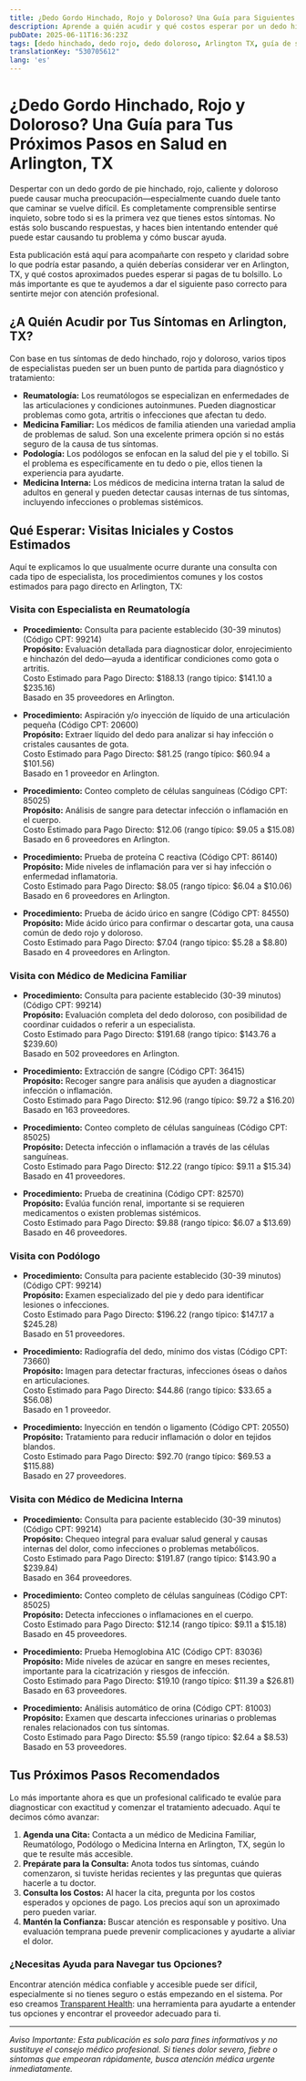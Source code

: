 ```yaml
---
title: ¿Dedo Gordo Hinchado, Rojo y Doloroso? Una Guía para Siguientes Pasos en Salud en Arlington, TX  
description: Aprende a quién acudir y qué costos esperar por un dedo hinchado, rojo y doloroso en Arlington, TX. Obtén pasos claros para encontrar atención médica.  
pubDate: 2025-06-11T16:36:23Z
tags: [dedo hinchado, dedo rojo, dedo doloroso, Arlington TX, guía de salud, reumatología, podología, medicina familiar, medicina interna]
translationKey: "530705612"
lang: 'es'
---
```


# ¿Dedo Gordo Hinchado, Rojo y Doloroso? Una Guía para Tus Próximos Pasos en Salud en Arlington, TX

Despertar con un dedo gordo de pie hinchado, rojo, caliente y doloroso puede causar mucha preocupación—especialmente cuando duele tanto que caminar se vuelve difícil. Es completamente comprensible sentirse inquieto, sobre todo si es la primera vez que tienes estos síntomas. No estás solo buscando respuestas, y haces bien intentando entender qué puede estar causando tu problema y cómo buscar ayuda.

Esta publicación está aquí para acompañarte con respeto y claridad sobre lo que podría estar pasando, a quién deberías considerar ver en Arlington, TX, y qué costos aproximados puedes esperar si pagas de tu bolsillo. Lo más importante es que te ayudemos a dar el siguiente paso correcto para sentirte mejor con atención profesional.

## ¿A Quién Acudir por Tus Síntomas en Arlington, TX?

Con base en tus síntomas de dedo hinchado, rojo y doloroso, varios tipos de especialistas pueden ser un buen punto de partida para diagnóstico y tratamiento:

- **Reumatología:** Los reumatólogos se especializan en enfermedades de las articulaciones y condiciones autoinmunes. Pueden diagnosticar problemas como gota, artritis o infecciones que afectan tu dedo.
- **Medicina Familiar:** Los médicos de familia atienden una variedad amplia de problemas de salud. Son una excelente primera opción si no estás seguro de la causa de tus síntomas.
- **Podología:** Los podólogos se enfocan en la salud del pie y el tobillo. Si el problema es específicamente en tu dedo o pie, ellos tienen la experiencia para ayudarte.
- **Medicina Interna:** Los médicos de medicina interna tratan la salud de adultos en general y pueden detectar causas internas de tus síntomas, incluyendo infecciones o problemas sistémicos.

## Qué Esperar: Visitas Iniciales y Costos Estimados

Aquí te explicamos lo que usualmente ocurre durante una consulta con cada tipo de especialista, los procedimientos comunes y los costos estimados para pago directo en Arlington, TX:

### Visita con Especialista en Reumatología

- **Procedimiento:** Consulta para paciente establecido (30-39 minutos) (Código CPT: 99214)  
  **Propósito:** Evaluación detallada para diagnosticar dolor, enrojecimiento e hinchazón del dedo—ayuda a identificar condiciones como gota o artritis.  
  Costo Estimado para Pago Directo: $188.13 (rango típico: $141.10 a $235.16)  
  Basado en 35 proveedores en Arlington.

- **Procedimiento:** Aspiración y/o inyección de líquido de una articulación pequeña (Código CPT: 20600)  
  **Propósito:** Extraer líquido del dedo para analizar si hay infección o cristales causantes de gota.  
  Costo Estimado para Pago Directo: $81.25 (rango típico: $60.94 a $101.56)  
  Basado en 1 proveedor en Arlington.

- **Procedimiento:** Conteo completo de células sanguíneas (Código CPT: 85025)  
  **Propósito:** Análisis de sangre para detectar infección o inflamación en el cuerpo.  
  Costo Estimado para Pago Directo: $12.06 (rango típico: $9.05 a $15.08)  
  Basado en 6 proveedores en Arlington.

- **Procedimiento:** Prueba de proteína C reactiva (Código CPT: 86140)  
  **Propósito:** Mide niveles de inflamación para ver si hay infección o enfermedad inflamatoria.  
  Costo Estimado para Pago Directo: $8.05 (rango típico: $6.04 a $10.06)  
  Basado en 6 proveedores en Arlington.

- **Procedimiento:** Prueba de ácido úrico en sangre (Código CPT: 84550)  
  **Propósito:** Mide ácido úrico para confirmar o descartar gota, una causa común de dedo rojo y doloroso.  
  Costo Estimado para Pago Directo: $7.04 (rango típico: $5.28 a $8.80)  
  Basado en 4 proveedores en Arlington.

### Visita con Médico de Medicina Familiar

- **Procedimiento:** Consulta para paciente establecido (30-39 minutos) (Código CPT: 99214)  
  **Propósito:** Evaluación completa del dedo doloroso, con posibilidad de coordinar cuidados o referir a un especialista.  
  Costo Estimado para Pago Directo: $191.68 (rango típico: $143.76 a $239.60)  
  Basado en 502 proveedores en Arlington.

- **Procedimiento:** Extracción de sangre (Código CPT: 36415)  
  **Propósito:** Recoger sangre para análisis que ayuden a diagnosticar infección o inflamación.  
  Costo Estimado para Pago Directo: $12.96 (rango típico: $9.72 a $16.20)  
  Basado en 163 proveedores.

- **Procedimiento:** Conteo completo de células sanguíneas (Código CPT: 85025)  
  **Propósito:** Detecta infección o inflamación a través de las células sanguíneas.  
  Costo Estimado para Pago Directo: $12.22 (rango típico: $9.11 a $15.34)  
  Basado en 41 proveedores.

- **Procedimiento:** Prueba de creatinina (Código CPT: 82570)  
  **Propósito:** Evalúa función renal, importante si se requieren medicamentos o existen problemas sistémicos.  
  Costo Estimado para Pago Directo: $9.88 (rango típico: $6.07 a $13.69)  
  Basado en 46 proveedores.

### Visita con Podólogo

- **Procedimiento:** Consulta para paciente establecido (30-39 minutos) (Código CPT: 99214)  
  **Propósito:** Examen especializado del pie y dedo para identificar lesiones o infecciones.  
  Costo Estimado para Pago Directo: $196.22 (rango típico: $147.17 a $245.28)  
  Basado en 51 proveedores.

- **Procedimiento:** Radiografía del dedo, mínimo dos vistas (Código CPT: 73660)  
  **Propósito:** Imagen para detectar fracturas, infecciones óseas o daños en articulaciones.  
  Costo Estimado para Pago Directo: $44.86 (rango típico: $33.65 a $56.08)  
  Basado en 1 proveedor.

- **Procedimiento:** Inyección en tendón o ligamento (Código CPT: 20550)  
  **Propósito:** Tratamiento para reducir inflamación o dolor en tejidos blandos.  
  Costo Estimado para Pago Directo: $92.70 (rango típico: $69.53 a $115.88)  
  Basado en 27 proveedores.

### Visita con Médico de Medicina Interna

- **Procedimiento:** Consulta para paciente establecido (30-39 minutos) (Código CPT: 99214)  
  **Propósito:** Chequeo integral para evaluar salud general y causas internas del dolor, como infecciones o problemas metabólicos.  
  Costo Estimado para Pago Directo: $191.87 (rango típico: $143.90 a $239.84)  
  Basado en 364 proveedores.

- **Procedimiento:** Conteo completo de células sanguíneas (Código CPT: 85025)  
  **Propósito:** Detecta infecciones o inflamaciones en el cuerpo.  
  Costo Estimado para Pago Directo: $12.14 (rango típico: $9.11 a $15.18)  
  Basado en 45 proveedores.

- **Procedimiento:** Prueba Hemoglobina A1C (Código CPT: 83036)  
  **Propósito:** Mide niveles de azúcar en sangre en meses recientes, importante para la cicatrización y riesgos de infección.  
  Costo Estimado para Pago Directo: $19.10 (rango típico: $11.39 a $26.81)  
  Basado en 63 proveedores.

- **Procedimiento:** Análisis automático de orina (Código CPT: 81003)  
  **Propósito:** Examen que descarta infecciones urinarias o problemas renales relacionados con tus síntomas.  
  Costo Estimado para Pago Directo: $5.59 (rango típico: $2.64 a $8.53)  
  Basado en 53 proveedores.

## Tus Próximos Pasos Recomendados

Lo más importante ahora es que un profesional calificado te evalúe para diagnosticar con exactitud y comenzar el tratamiento adecuado. Aquí te decimos cómo avanzar:

1. **Agenda una Cita:** Contacta a un médico de Medicina Familiar, Reumatólogo, Podólogo o Medicina Interna en Arlington, TX, según lo que te resulte más accesible.
2. **Prepárate para la Consulta:** Anota todos tus síntomas, cuándo comenzaron, si tuviste heridas recientes y las preguntas que quieras hacerle a tu doctor.
3. **Consulta los Costos:** Al hacer la cita, pregunta por los costos esperados y opciones de pago. Los precios aquí son un aproximado pero pueden variar.
4. **Mantén la Confianza:** Buscar atención es responsable y positivo. Una evaluación temprana puede prevenir complicaciones y ayudarte a aliviar el dolor.

### ¿Necesitas Ayuda para Navegar tus Opciones?

Encontrar atención médica confiable y accesible puede ser difícil, especialmente si no tienes seguro o estás empezando en el sistema. Por eso creamos [Transparent Health](https://transparenthealth.ai): una herramienta para ayudarte a entender tus opciones y encontrar el proveedor adecuado para ti.

---

*Aviso Importante: Esta publicación es solo para fines informativos y no sustituye el consejo médico profesional. Si tienes dolor severo, fiebre o síntomas que empeoran rápidamente, busca atención médica urgente inmediatamente.*